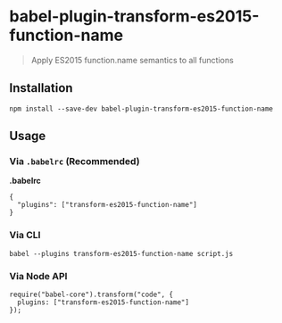 babel-plugin-transform-es2015-function-name
===========================================

> Apply ES2015 function.name semantics to all functions

Installation
------------

    npm install --save-dev babel-plugin-transform-es2015-function-name

Usage
-----

### Via `.babelrc` (Recommended)

**.babelrc**

    {
      "plugins": ["transform-es2015-function-name"]
    }

### Via CLI

    babel --plugins transform-es2015-function-name script.js

### Via Node API

    require("babel-core").transform("code", {
      plugins: ["transform-es2015-function-name"]
    });

